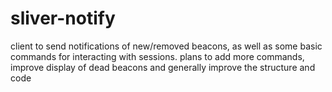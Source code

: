 # sliver-notify
client to send notifications of new/removed beacons, as well as some basic commands for interacting with sessions. plans to add more commands, improve display of dead beacons and generally improve the structure and code
